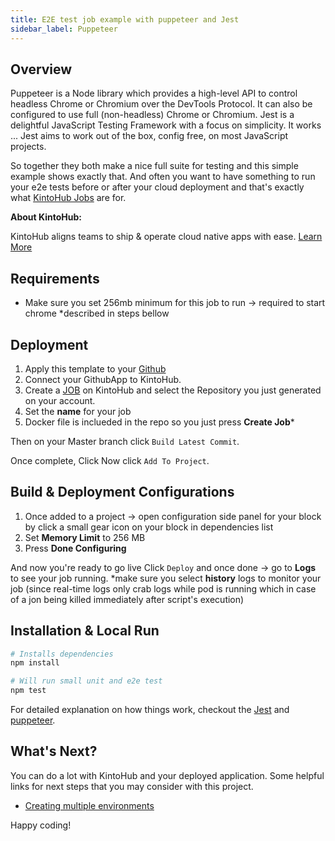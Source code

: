 ```yaml
---
title: E2E test job example with puppeteer and Jest
sidebar_label: Puppeteer
---
```


## Overview
Puppeteer is a Node library which provides a high-level API to control headless Chrome or Chromium over the DevTools Protocol. It can also be configured to use full (non-headless) Chrome or Chromium.
Jest is a delightful JavaScript Testing Framework with a focus on simplicity. It works ... Jest aims to work out of the box, config free, on most JavaScript projects.

So together they both make a nice full suite for testing and this simple example shows exactly that.
And often you want to have something to run your e2e tests before or after your cloud deployment and that's exactly what [KintoHub Jobs](https://docs.kintohub.com/docs/kintoblocks/jobs) are for.

__About KintoHub:__

KintoHub aligns teams to ship & operate cloud native apps with ease. [Learn More](https://www.kintohub.com)

## Requirements

- Make sure you set 256mb minimum for this job to run -> required to start chrome
*described in steps bellow

## Deployment
1. Apply this template to your [Github](https://github.com/kintohub/jest-puppeteer-job-example/generate)
2. Connect your GithubApp to KintoHub.
3. Create a [JOB](https://docs.kintohub.com/docs/kintoblocks/jobs) on KintoHub and select the Repository you just generated on your account.
4. Set the **name** for your job
5. Docker file is inclueded in the repo so you just press **Create Job***

Then on your Master branch click `Build Latest Commit`.

Once complete, Click  Now click `Add To Project`.

## Build & Deployment Configurations
1. Once added to a project -> open configuration side panel for your block by click a small gear icon on your block in dependencies list
2. Set **Memory Limit** to 256 MB
3. Press **Done Configuring**

And now you're ready to go live Click `Deploy` and once done -> go to **Logs** to see your job running.
*make sure you select **history** logs to monitor your job (since real-time logs only crab logs while pod is running which in case of a jon being killed immediately after script's execution)

## Installation & Local Run

``` bash
# Installs dependencies
npm install

# Will run small unit and e2e test
npm test
```

For detailed explanation on how things work, checkout the [Jest](https://jestjs.io) and [puppeteer](https://github.com/GoogleChrome/puppeteer).


## What's Next?

You can do a lot with KintoHub and your deployed application. Some helpful links for next steps that you may consider with this project.

* [Creating multiple environments](https://docs.kintohub.com/docs/projects/environments)

Happy coding!